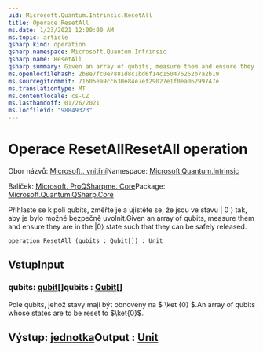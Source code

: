 ```yaml
---
uid: Microsoft.Quantum.Intrinsic.ResetAll
title: Operace ResetAll
ms.date: 1/23/2021 12:00:00 AM
ms.topic: article
qsharp.kind: operation
qsharp.namespace: Microsoft.Quantum.Intrinsic
qsharp.name: ResetAll
qsharp.summary: Given an array of qubits, measure them and ensure they are in the |0⟩ state such that they can be safely released.
ms.openlocfilehash: 2b8e7fc0e7881d8c1bd6f14c150476262b7a2b19
ms.sourcegitcommit: 71605ea9cc630e84e7ef29027e1f0ea06299747e
ms.translationtype: MT
ms.contentlocale: cs-CZ
ms.lasthandoff: 01/26/2021
ms.locfileid: "98849323"
---
```

# <a name="resetall-operation"></a><span data-ttu-id="f94fb-102">Operace ResetAll</span><span class="sxs-lookup"><span data-stu-id="f94fb-102">ResetAll operation</span></span>

<span data-ttu-id="f94fb-103">Obor názvů: [Microsoft.. vnitřní](xref:Microsoft.Quantum.Intrinsic)</span><span class="sxs-lookup"><span data-stu-id="f94fb-103">Namespace: [Microsoft.Quantum.Intrinsic](xref:Microsoft.Quantum.Intrinsic)</span></span>

<span data-ttu-id="f94fb-104">Balíček: [Microsoft. ProQSharpme. Core](https://nuget.org/packages/Microsoft.Quantum.QSharp.Core)</span><span class="sxs-lookup"><span data-stu-id="f94fb-104">Package: [Microsoft.Quantum.QSharp.Core](https://nuget.org/packages/Microsoft.Quantum.QSharp.Core)</span></span>


<span data-ttu-id="f94fb-105">Přihlaste se k poli qubits, změřte je a ujistěte se, že jsou ve stavu | 0 ⟩ tak, aby je bylo možné bezpečně uvolnit.</span><span class="sxs-lookup"><span data-stu-id="f94fb-105">Given an array of qubits, measure them and ensure they are in the |0⟩ state such that they can be safely released.</span></span>

```qsharp
operation ResetAll (qubits : Qubit[]) : Unit
```


## <a name="input"></a><span data-ttu-id="f94fb-106">Vstup</span><span class="sxs-lookup"><span data-stu-id="f94fb-106">Input</span></span>

### <a name="qubits--qubit"></a><span data-ttu-id="f94fb-107">qubits: [qubit](xref:microsoft.quantum.lang-ref.qubit)[]</span><span class="sxs-lookup"><span data-stu-id="f94fb-107">qubits : [Qubit](xref:microsoft.quantum.lang-ref.qubit)[]</span></span>

<span data-ttu-id="f94fb-108">Pole qubits, jehož stavy mají být obnoveny na $ \ket {0} $.</span><span class="sxs-lookup"><span data-stu-id="f94fb-108">An array of qubits whose states are to be reset to $\ket{0}$.</span></span>



## <a name="output--unit"></a><span data-ttu-id="f94fb-109">Výstup: [jednotka](xref:microsoft.quantum.lang-ref.unit)</span><span class="sxs-lookup"><span data-stu-id="f94fb-109">Output : [Unit](xref:microsoft.quantum.lang-ref.unit)</span></span>

